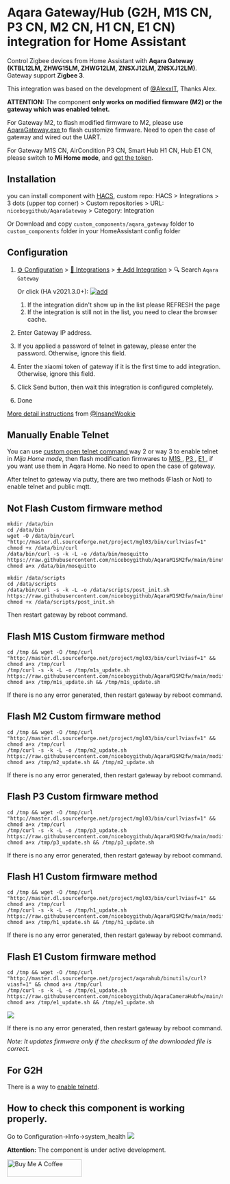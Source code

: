 # Aqara Gateway/Hub (G2H, M1S CN, P3 CN, M2 CN, H1 CN, E1 CN) integration for Home Assistant

Control Zigbee devices from Home Assistant with **Aqara Gateway (KTBL12LM, ZHWG15LM, ZHWG12LM, ZNSXJ12LM, ZNSXJ12LM)**.
Gateway support **Zigbee 3**.

This integration was based on the development of <a href=https://github.com/AlexxIT/XiaomiGateway3/>@AlexxIT</a>, Thanks Alex.

**ATTENTION:** The component **only works on modified firmware (M2) or the gateway which was enabled telnet.**

For Gateway M2, to flash modified firmware to M2, please use <a href="https://github.com/niceboygithub/AqaraM1SM2fw/raw/main/tools/aqaragateway.exe"> AqaraGateway.exe </a> to flash customize firmware. Need to open the case of gateway and wired out the UART.

For Gateway M1S CN, AirCondition P3 CN, Smart Hub H1 CN, Hub E1 CN, please switch to **Mi Home mode**, and [get the token](https://github.com/piotrmachowski/xiaomi-cloud-tokens-extractor).

## Installation

you can install component with [HACS](https://hacs.xyz),  custom repo: HACS > Integrations > 3 dots (upper top corner) > Custom repositories > URL: `niceboygithub/AqaraGateway` > Category: Integration

Or Download and copy `custom_components/aqara_gateway` folder to `custom_components` folder in your HomeAssistant config folder


## Configuration

1. [⚙️ Configuration](https://my.home-assistant.io/redirect/config) > [🧩 Integrations](https://my.home-assistant.io/redirect/integrations) > [➕ Add Integration](https://my.home-assistant.io/redirect/config_flow_start?domain=aqara_gateway) > 🔍 Search `Aqara Gateway`

    Or click (HA v2021.3.0+): [![add](https://my.home-assistant.io/badges/config_flow_start.svg)](https://my.home-assistant.io/redirect/config_flow_start?domain=aqara_gateway)
   1. If the integration didn't show up in the list please REFRESH the page
   2. If the integration is still not in the list, you need to clear the browser cache.
2. Enter Gateway IP address.
3. If you applied a password of telnet in gateway, please enter the password. Otherwise, ignore this field.
4. Enter the xiaomi token of gateway if it is the first time to add integration. Otherwise, ignore this field.
5. Click Send button, then wait this integration is configured completely.
6. Done


[More detail instructions](https://gist.github.com/InsaneWookie/1221cd6267745ea3c16f6a2a83ba3a44) from [@InsaneWookie](https://gist.github.com/InsaneWookie)


## Manually Enable Telnet
You can use <a href="https://gist.github.com/zvldz/1bd6b21539f84339c218f9427e022709"> custom open telnet command </a> way 2 or way 3 to enable telnet in *Mija Home mode*, then flash modification firmwares to <a href="https://github.com/niceboygithub/AqaraM1SM2fw/tree/main/modified/M1S"> M1S </a>, <a href="https://github.com/niceboygithub/AqaraM1SM2fw/tree/main/modified/P3"> P3 </a>, <a href="https://github.com/niceboygithub/AqaraCameraHubfw/tree/main/modified/E1/"> E1 </a>,  if you want use them in Aqara Home. No need to open the case of gateway.

After telnet to gateway via putty, there are two methods (Flash or Not) to enable telnet and public mqtt.

## Not Flash Custom firmware method

```shell
mkdir /data/bin
cd /data/bin
wget -O /data/bin/curl "http://master.dl.sourceforge.net/project/mgl03/bin/curl?viasf=1"
chmod +x /data/bin/curl
/data/bin/curl -s -k -L -o /data/bin/mosquitto https://raw.githubusercontent.com/niceboygithub/AqaraM1SM2fw/main/binutils/mosquitto
chmod a+x /data/bin/mosquitto

mkdir /data/scripts
cd /data/scripts
/data/bin/curl -s -k -L -o /data/scripts/post_init.sh https://raw.githubusercontent.com/niceboygithub/AqaraM1SM2fw/main/binutils/post_init.sh
chmod +x /data/scripts/post_init.sh
```
Then restart gateway by reboot command.

## Flash M1S Custom firmware method
```shell
cd /tmp && wget -O /tmp/curl "http://master.dl.sourceforge.net/project/mgl03/bin/curl?viasf=1" && chmod a+x /tmp/curl
/tmp/curl -s -k -L -o /tmp/m1s_update.sh https://raw.githubusercontent.com/niceboygithub/AqaraM1SM2fw/main/modified/M1S/m1s_update.sh
chmod a+x /tmp/m1s_update.sh && /tmp/m1s_update.sh
```
If there is no any error generated, then restart gateway by reboot command.

## Flash M2 Custom firmware method
```shell
cd /tmp && wget -O /tmp/curl "http://master.dl.sourceforge.net/project/mgl03/bin/curl?viasf=1" && chmod a+x /tmp/curl
/tmp/curl -s -k -L -o /tmp/m2_update.sh https://raw.githubusercontent.com/niceboygithub/AqaraM1SM2fw/main/modified/M2/m2_update.sh
chmod a+x /tmp/m2_update.sh && /tmp/m2_update.sh
```
If there is no any error generated, then restart gateway by reboot command.

## Flash P3 Custom firmware method
```shell
cd /tmp && wget -O /tmp/curl "http://master.dl.sourceforge.net/project/mgl03/bin/curl?viasf=1" && chmod a+x /tmp/curl
/tmp/curl -s -k -L -o /tmp/p3_update.sh https://raw.githubusercontent.com/niceboygithub/AqaraM1SM2fw/main/modified/P3/p3_update.sh
chmod a+x /tmp/p3_update.sh && /tmp/p3_update.sh
```
If there is no any error generated, then restart gateway by reboot command.

## Flash H1 Custom firmware method
```shell
cd /tmp && wget -O /tmp/curl "http://master.dl.sourceforge.net/project/mgl03/bin/curl?viasf=1" && chmod a+x /tmp/curl
/tmp/curl -s -k -L -o /tmp/h1_update.sh https://raw.githubusercontent.com/niceboygithub/AqaraM1SM2fw/main/modified/H1/h1_update.sh
chmod a+x /tmp/h1_update.sh && /tmp/h1_update.sh
```
If there is no any error generated, then restart gateway by reboot command.

## Flash E1 Custom firmware method

```shell
cd /tmp && wget -O /tmp/curl "http://master.dl.sourceforge.net/project/aqarahub/binutils/curl?viasf=1" && chmod a+x /tmp/curl
/tmp/curl -s -k -L -o /tmp/e1_update.sh https://raw.githubusercontent.com/niceboygithub/AqaraCameraHubfw/main/modified/E1/e1_update.sh
chmod a+x /tmp/e1_update.sh && /tmp/e1_update.sh
```
<img src="https://raw.githubusercontent.com/niceboygithub/AqaraGateway/master/E1_flash_done.png">

If there is no any error generated, then restart gateway by reboot command.

*Note: It updates firmware only if the checksum of the downloaded file is correct.*

## For G2H
There is a way to <a href="https://github.com/niceboygithub/AqaraCameraHubfw/blob/main/binutils/README.md#aqara-camera-hub-g2g2h-znsxj12lm-related-binutils">enable telnetd</a>.

## How to check this component is working properly.
Go to Configuration->Info->system_health
<img src="https://raw.githubusercontent.com/niceboygithub/AqaraGateway/master/system_health.png">


**Attention:** The component is under active development.

<a href="https://www.buymeacoffee.com/niceboygithub" target="_blank"><img src="https://cdn.buymeacoffee.com/buttons/default-orange.png" alt="Buy Me A Coffee" height="41" width="174"></a>
